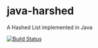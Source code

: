 # java-harshed
A Hashed List implemented in Java

[![Build Status](https://travis-ci.org/folkengine/java-harshed.svg?branch=master)](https://travis-ci.org/folkengine/java-harshed)

